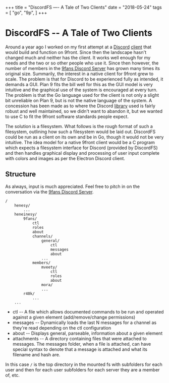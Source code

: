 +++
title = "DiscordFS —- A Tale of Two Clients"
date = "2018-05-24"
tags = [
	"go",
	"9p",
]
+++

# DiscordFS -- A Tale of Two Clients

Around a year ago I worked on my first attempt at a [Discord](https://discord.gg) [client](https://bitbucket.org/henesy/disco) that would build and function on 9front. Since then the landscape hasn't changed much and neither has the client. It works well enough for my needs and the two or so other people who use it. Since then however, the number of members in the [9fans Discord Server](https://discord.gg/eu8VBUs) has grown many times its original size. Summarily, the interest in a native client for 9front grew to scale. The problem is that for Discord to be experienced fully as intended, it demands a GUI. Plan 9 fits the bill well for this as the GUI model is very intuitive and the graphical use of the system is encouraged at every turn. The problem is that the Go language used for the client is not only a slight bit unreliable on Plan 9, but is not the native language of the system. A concession has been made as to where the Discord [library](https://github.com/bwmarrin/discordgo) used is fairly robust and well maintained, so we didn't want to abandon it, but we wanted to use C to fit the 9front software standards people expect. 

The solution is a filesystem. What follows is the rough format of such a filesystem, outlining how such a filesystem would be laid out. DiscordFS could be run as a client on its own and be in Go, though it would not be very intuitive. The idea model for a native 9front client would be a C program which expects a filesystem interface for Discord (provided by DiscordFS) and then handles graphical display and processing of user input complete with colors and images as per the Electron Discord client. 

## Structure

As always, input is much appreciated. Feel free to pitch in on the conversation via the [9fans Discord Server](https://discord.gg/eu8VBUs).

```text
/
	henesy/
		...
	heneinesy/
		9fans/
			ctl
			roles
			about
			channels/
				general/
					ctl
					messages
					about
				...
			members/
				mveety/
					ctl
					roles
					about
				mora/
				...
		r40k/
			...
	...
```

* ctl -- A file which allows documented commands to be run and operated against a given element (add/remove/change permissions)
* messages -- Dynamically loads the last N messages for a channel as they're read depending on the ctl configuration
* about -- Displays general, parseable, information about a given element
* attachments -- A directory containing files that were attached to messages. The messages folder, when a file is attached, can have special syntax to denote that a message is attached and what its filename and hash are. 

In this case `/` is the top directory in the mounted fs with subfolders for each user and then for each user subfolders for each server they are a member of, etc.

